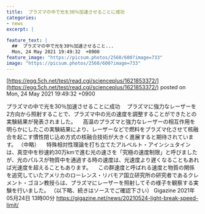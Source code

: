 ```yaml
---
title:  プラズマの中で光を30％加速させることに成功  
categories:
- news
excerpt: |
  
feature_text: |
  ##  プラズマの中で光を30％加速させること...
  Mon, 24 May 2021 19:49:32  +0900
feature_image: "https://picsum.photos/2560/600?image=733"
image: "https://picsum.photos/2560/600?image=733"
---
```


[https://egg.5ch.net/test/read.cgi/scienceplus/1621853372/](https://egg.5ch.net/test/read.cgi/scienceplus/1621853372/)
posted on Mon, 24 May 2021 19:49:32  +0900

<!--more-->

プラズマの中で光を30％加速させることに成功 　プラズマに強力なレーザーを2方向から照射することで、プラズマ中の光の速度を調整することができたとの実験結果が発表されました。 　高温のプラズマと強力なレーザーの相互作用を明らかにしたこの実験結果により、レーザーなどで燃料をプラズマ化させて核融合を起こす慣性閉じ込め方式の核融合技術が大きく進展すると期待されています。 （中略） 　特殊相対性理論を打ち立てたアルベルト・アインシュタインは、真空中を秒速約30万kmで進む光の速さを「究極の速度制限」と呼びましたが、光のパルスが物質中を通過する時の速度は、光速度より遅くなることもあれば光速度を超えることもあります。 　この群速度と呼ばれる速度と物質の関係を追究していたアメリカのローレンス・リバモア国立研究所の研究者であるクレメント・ゴヨン教授らは、プラズマにレーザーを照射してその様子を観察する実験を行いました。 （以下略、続きはソースでご確認下さい） Gigazine 2021年05月24日 13時00分 https://gigazine.net/news/20210524-light-break-speed-limit/

